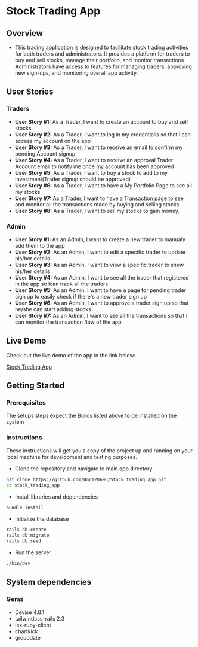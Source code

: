 # Stock Trading App

## Overview

- This trading application is designed to facilitate stock trading activities for both traders and administrators. It provides a platform for traders to buy and sell stocks, manage their portfolio, and monitor transactions. Administrators have access to features for managing traders, approving new sign-ups, and monitoring overall app activity.



## User Stories

### Traders
- **User Story #1:** As a Trader, I want to create an account to buy and sell stocks
- **User Story #2:** As a Trader, I want to log in my credentialls so that I can access my account on the app
- **User Story #3:** As a Trader, I want to receive an email to confirm my pending Account signup
- **User Story #4:** As a Trader, I want to receive an approval Trader Account email to notify me once my account has been approved
- **User Story #5:** As a Trader, I want to buy a stock to add to my investment(Trader signup should be approved)
- **User Story #6:** As a Trader, I want to have a My Portfolio Page to see all my stocks
- **User Story #7:** As a Trader, I want to have a Transaction page to see and monitor all the transactions made by buying and selling stocks
- **User Story #8:** As a Trader, I want to sell my stocks to gain money.

### Admin  
- **User Story #1:** As an Admin, I want to create a new trader to manualy add them to the app
- **User Story #2:** As an Admin, I want to edit a specific trader to update his/her details
- **User Story #3:** As an Admin, I want to view a specific trader to show his/her details
- **User Story #4:** As an Admin, I want to see all the trader that registered in the app so ican track all the traders
- **User Story #5:** As an Admin, I want to have a page for pending trader sign up to easily check if there's a new trader sign up
- **User Story #6:** As an Admin, I want to approve a trader sign up so that he/she can start adding stocks
- **User Story #7:** As an Admin, I want to see all the transactions so that I can monitor the transaction flow of the app

## **Live Demo**

Check out the live demo of the app in the link below:

[Stock Trading App](https://mysite-jjbq.onrender.com)

## **Getting Started**

### **Prerequisites**

The setups steps expect the Builds listed above to be installed on the system

### **Instructions**

These instructions will get you a copy of the project up and running on your local machine for development and testing purposes.

- Clone the repository and navigate to main app directory

```bash
git clone https://github.com/Dng120696/Stock_trading_app.git
cd stock_trading_app
```

- Install libraries and dependencies

```bash
bundle install
```

- Initialize the database

```bash
rails db:create
rails db:migrate
rails db:seed
```

- Run the server

```bash
./bin/dev
```

## **System dependencies**

### **Gems**

- Devise 4.8.1
- tailwindcss-rails 2.3
- iex-ruby-client
- chartkick
- groupdate
